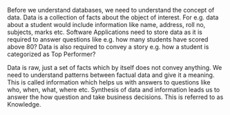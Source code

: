 Before we understand databases, we need to understand the concept of data. Data is a collection of facts about the object of interest. For e.g. data about a student would include information like name, address, roll no, subjects, marks etc. Software Applications need to store data as it is required to answer questions like e.g. how many students have scored above 80? Data is also required to convey a story e.g. how a student is categorized as Top Performer?

Data is raw, just a set of facts which by itself does not convey anything. We need to understand patterns between factual data and give it a meaning. This is called information which helps us with answers to questions like who, when, what, where etc. Synthesis of data and information leads us to answer the how question and take business decisions. This is referred to as Knowledge.
